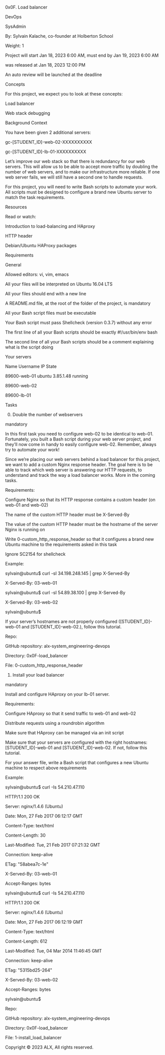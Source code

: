 

0x0F. Load balancer

DevOps

SysAdmin

 By: Sylvain Kalache, co-founder at Holberton School

 Weight: 1

 Project will start Jan 18, 2023 6:00 AM, must end by Jan 19, 2023 6:00 AM

 was released at Jan 18, 2023 12:00 PM

 An auto review will be launched at the deadline

Concepts

For this project, we expect you to look at these concepts:



Load balancer

Web stack debugging





Background Context

You have been given 2 additional servers:



gc-[STUDENT_ID]-web-02-XXXXXXXXXX

gc-[STUDENT_ID]-lb-01-XXXXXXXXXX

Let’s improve our web stack so that there is redundancy for our web servers. This will allow us to be able to accept more traffic by doubling the number of web servers, and to make our infrastructure more reliable. If one web server fails, we will still have a second one to handle requests.



For this project, you will need to write Bash scripts to automate your work. All scripts must be designed to configure a brand new Ubuntu server to match the task requirements.



Resources

Read or watch:



Introduction to load-balancing and HAproxy

HTTP header

Debian/Ubuntu HAProxy packages

Requirements

General

Allowed editors: vi, vim, emacs

All your files will be interpreted on Ubuntu 16.04 LTS

All your files should end with a new line

A README.md file, at the root of the folder of the project, is mandatory

All your Bash script files must be executable

Your Bash script must pass Shellcheck (version 0.3.7) without any error

The first line of all your Bash scripts should be exactly #!/usr/bin/env bash

The second line of all your Bash scripts should be a comment explaining what is the script doing

Your servers

Name	Username	IP	State	

89600-web-01	ubuntu	3.85.1.48	running	

89600-web-02				

89600-lb-01				

Tasks

0. Double the number of webservers

mandatory

In this first task you need to configure web-02 to be identical to web-01. Fortunately, you built a Bash script during your web server project, and they’ll now come in handy to easily configure web-02. Remember, always try to automate your work!



Since we’re placing our web servers behind a load balancer for this project, we want to add a custom Nginx response header. The goal here is to be able to track which web server is answering our HTTP requests, to understand and track the way a load balancer works. More in the coming tasks.



Requirements:



Configure Nginx so that its HTTP response contains a custom header (on web-01 and web-02)

The name of the custom HTTP header must be X-Served-By

The value of the custom HTTP header must be the hostname of the server Nginx is running on

Write 0-custom_http_response_header so that it configures a brand new Ubuntu machine to the requirements asked in this task

Ignore SC2154 for shellcheck

Example:



sylvain@ubuntu$ curl -sI 34.198.248.145 | grep X-Served-By

X-Served-By: 03-web-01

sylvain@ubuntu$ curl -sI 54.89.38.100 | grep X-Served-By

X-Served-By: 03-web-02

sylvain@ubuntu$

If your server’s hostnames are not properly configured ([STUDENT_ID]-web-01 and [STUDENT_ID]-web-02.), follow this tutorial.



Repo:



GitHub repository: alx-system_engineering-devops

Directory: 0x0F-load_balancer

File: 0-custom_http_response_header

   

1. Install your load balancer

mandatory

Install and configure HAproxy on your lb-01 server.



Requirements:



Configure HAproxy so that it send traffic to web-01 and web-02

Distribute requests using a roundrobin algorithm

Make sure that HAproxy can be managed via an init script

Make sure that your servers are configured with the right hostnames: [STUDENT_ID]-web-01 and [STUDENT_ID]-web-02. If not, follow this tutorial.

For your answer file, write a Bash script that configures a new Ubuntu machine to respect above requirements

Example:



sylvain@ubuntu$ curl -Is 54.210.47.110

HTTP/1.1 200 OK

Server: nginx/1.4.6 (Ubuntu)

Date: Mon, 27 Feb 2017 06:12:17 GMT

Content-Type: text/html

Content-Length: 30

Last-Modified: Tue, 21 Feb 2017 07:21:32 GMT

Connection: keep-alive

ETag: "58abea7c-1e"

X-Served-By: 03-web-01

Accept-Ranges: bytes



sylvain@ubuntu$ curl -Is 54.210.47.110

HTTP/1.1 200 OK

Server: nginx/1.4.6 (Ubuntu)

Date: Mon, 27 Feb 2017 06:12:19 GMT

Content-Type: text/html

Content-Length: 612

Last-Modified: Tue, 04 Mar 2014 11:46:45 GMT

Connection: keep-alive

ETag: "5315bd25-264"

X-Served-By: 03-web-02

Accept-Ranges: bytes



sylvain@ubuntu$

Repo:



GitHub repository: alx-system_engineering-devops

Directory: 0x0F-load_balancer

File: 1-install_load_balancer

   

Copyright © 2023 ALX, All rights reserved.
